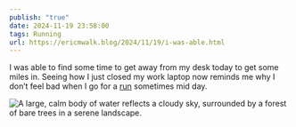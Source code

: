 ```yaml
---
publish: "true"
date: 2024-11-19 23:58:00
tags: Running
url: https://ericmwalk.blog/2024/11/19/i-was-able.html
---
```


I was able to find some time to get away from my desk today to get some miles in. Seeing how I just closed my work laptop now reminds me why I don’t feel bad when I go for a [run](https://strava.com/activities/12939376167) sometimes mid day.

![A large, calm body of water reflects a cloudy sky, surrounded by a forest of bare trees in a serene landscape.](https://ericmwalk.blog/uploads/2024/img-0865.jpeg)